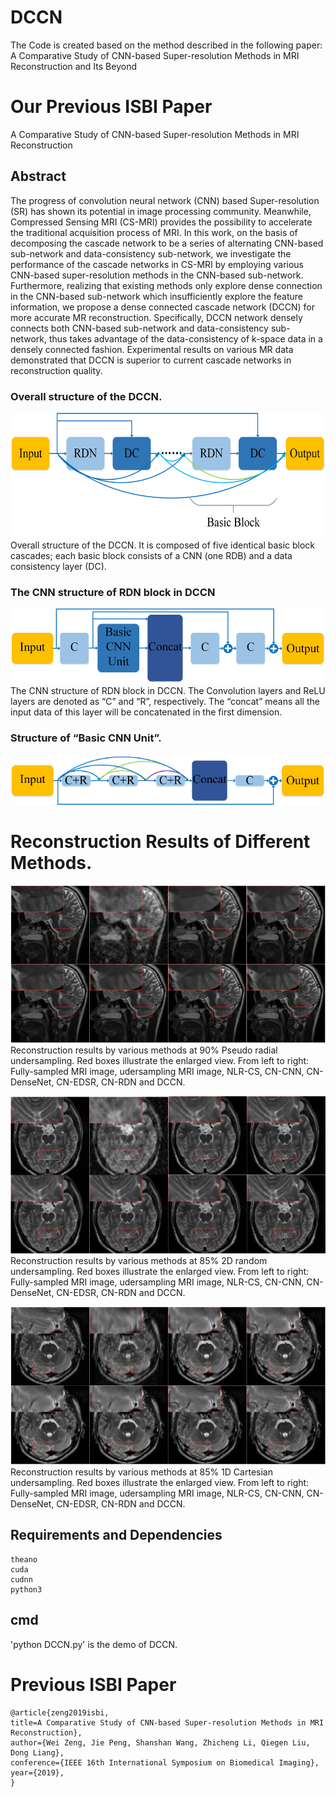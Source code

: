 # DCCN
The Code is created based on the method described in the following paper:  
A Comparative Study of CNN-based Super-resolution Methods in MRI Reconstruction and Its Beyond

# Our Previous ISBI Paper
A Comparative Study of CNN-based Super-resolution Methods in MRI Reconstruction

## Abstract
The progress of convolution neural network (CNN) based Super-resolution (SR) has shown its potential in image processing community. Meanwhile, Compressed Sensing MRI (CS-MRI) provides the possibility to accelerate the traditional acquisition process of MRI. In this work, on the basis of decomposing the cascade network to be a series of alternating CNN-based sub-network and data-consistency sub-network, we investigate the performance of the cascade networks in CS-MRI by employing various CNN-based super-resolution methods in the CNN-based sub-network. Furthermore, realizing that existing methods only explore dense connection in the CNN-based sub-network which insufficiently explore the feature information, we propose a dense connected cascade network (DCCN) for more accurate MR reconstruction. Specifically, DCCN network densely connects both CNN-based sub-network and data-consistency sub-network, thus takes advantage of the data-consistency of k-space data in a densely connected fashion. Experimental results on various MR data demonstrated that DCCN is superior to current cascade networks in reconstruction quality.

### Overall structure of the DCCN. 
<div align=center><img width="600" height="200" src="https://github.com/yqx7150/DCCN/blob/master/flow.png"/></div>
Overall structure of the DCCN. It is composed of five identical basic block cascades; each basic block consists of a CNN (one RDB) and a data consistency layer (DC).

### The CNN structure of RDN block in DCCN
<div align=center><img width="600" height="120" src="https://github.com/yqx7150/DCCN/blob/master/flow1.png"/></div>
The CNN structure of RDN block in DCCN. The Convolution layers and ReLU layers are denoted as “C” and “R”, respectively. The “concat” means all the input data of this layer will be concatenated in the first dimension. 

### Structure of “Basic CNN Unit”.
<div align=center><img width="600" height="80" src="https://github.com/yqx7150/DCCN/blob/master/flow2.png"/></div>


# Reconstruction Results of Different Methods. 
![repeat-DCCN](https://github.com/yqx7150/DCCN/blob/master/2.png)  
Reconstruction results by various methods at 90% Pseudo radial undersampling. Red boxes illustrate the enlarged view. From left to right: Fully-sampled MRI image, udersampling MRI image, NLR-CS, CN-CNN, CN-DenseNet, CN-EDSR, CN-RDN and DCCN.

![repeat-DCCN](https://github.com/yqx7150/DCCN/blob/master/3.png)  
Reconstruction results by various methods at 85% 2D random undersampling. Red boxes illustrate the enlarged view. From left to right: Fully-sampled MRI image, udersampling MRI image, NLR-CS, CN-CNN, CN-DenseNet, CN-EDSR, CN-RDN and DCCN.

![repeat-DCCN](https://github.com/yqx7150/DCCN/blob/master/4.png)  
Reconstruction results by various methods at 85% 1D Cartesian undersampling. Red boxes illustrate the enlarged view. From left to right: Fully-sampled MRI image, udersampling MRI image, NLR-CS, CN-CNN, CN-DenseNet, CN-EDSR, CN-RDN and DCCN.

## Requirements and Dependencies
    theano
    cuda
    cudnn
    python3
    
## cmd
'python DCCN.py' is the demo of DCCN.

# Previous ISBI Paper
    @article{zeng2019isbi,   
    title=A Comparative Study of CNN-based Super-resolution Methods in MRI Reconstruction},   
    author={Wei Zeng, Jie Peng, Shanshan Wang, Zhicheng Li, Qiegen Liu, Dong Liang},   
    conference={IEEE 16th International Symposium on Biomedical Imaging},   
    year={2019},   
    }

